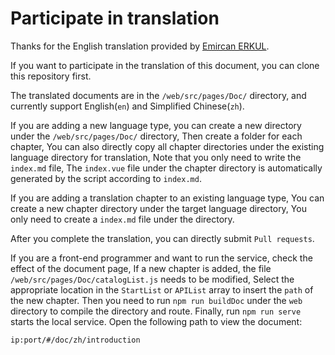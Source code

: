 # Participate in translation

Thanks for the English translation provided by [Emircan ERKUL](https://github.com/emircanerkul).

If you want to participate in the translation of this document, you can clone this repository first.

The translated documents are in the `/web/src/pages/Doc/` directory, and currently support English(`en`) and Simplified Chinese(`zh`).

If you are adding a new language type, you can create a new directory under the `/web/src/pages/Doc/` directory, Then create a folder for each chapter, You can also directly copy all chapter directories under the existing language directory for translation, Note that you only need to write the `index.md` file, The `index.vue` file under the chapter directory is automatically generated by the script according to `index.md`.

If you are adding a translation chapter to an existing language type, You can create a new chapter directory under the target language directory, You only need to create a `index.md` file under the directory.

After you complete the translation, you can directly submit `Pull requests`.

If you are a front-end programmer and want to run the service, check the effect of the document page, If a new chapter is added, the file `/web/src/pages/Doc/catalogList.js` needs to be modified, Select the appropriate location in the `StartList` or `APIList` array to insert the `path` of the new chapter. Then you need to run `npm run buildDoc` under the `web` directory to compile the directory and route. Finally, run `npm run serve` starts the local service. Open the following path to view the document:

`ip:port/#/doc/zh/introduction`


